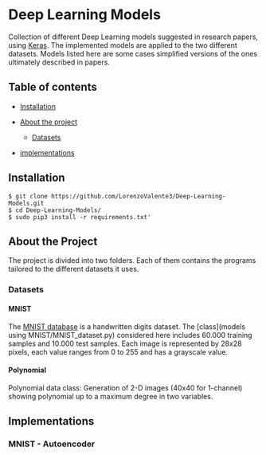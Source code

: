 # Deep Learning Models


Collection of different Deep Learning models suggested in research papers, using [Keras](https://keras.io/).
The implemented models are applied to the two different datasets. 
Models listed here are some cases simplified versions of the ones ultimately described in papers.

## Table of contents
- [Installation](#installation)

- [About the project](#about-the-project)
    - [Datasets](#datasets)

- [implementations](#implementations)
    

## Installation
    $ git clone https://github.com/LorenzoValente3/Deep-Learning-Models.git
    $ cd Deep-Learning-Models/
    $ sudo pip3 install -r requirements.txt'

## About the Project
The project is divided into two folders. 
Each of them contains the programs tailored to the different datasets it uses. 

### Datasets
#### MNIST
The [MNIST database](https://en.wikipedia.org/wiki/MNIST_database) is a handwritten digits dataset. The [class](models using MNIST/MNIST_dataset.py) considered here includes 60.000 training samples and 10.000 test samples. Each image is represented by 28x28 pixels, each value ranges from 0 to 255 and has a grayscale value.

#### Polynomial
Polynomial data class: Generation of 2-D images (40x40 for 1-channel) showing polynomial up to a maximum degree in two variables.


## Implementations
### MNIST - Autoencoder